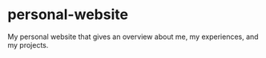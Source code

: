 # personal-website
My personal website that gives an overview about me, my experiences, and my projects.

